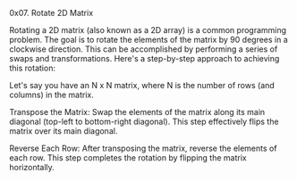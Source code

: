 0x07. Rotate 2D Matrix

Rotating a 2D matrix (also known as a 2D array) is a common programming problem. The goal is to rotate the elements of the matrix by 90 degrees in a clockwise direction. This can be accomplished by performing a series of swaps and transformations. Here's a step-by-step approach to achieving this rotation:

Let's say you have an N x N matrix, where N is the number of rows (and columns) in the matrix.

Transpose the Matrix:
Swap the elements of the matrix along its main diagonal (top-left to bottom-right diagonal). This step effectively flips the matrix over its main diagonal.

Reverse Each Row:
After transposing the matrix, reverse the elements of each row. This step completes the rotation by flipping the matrix horizontally.